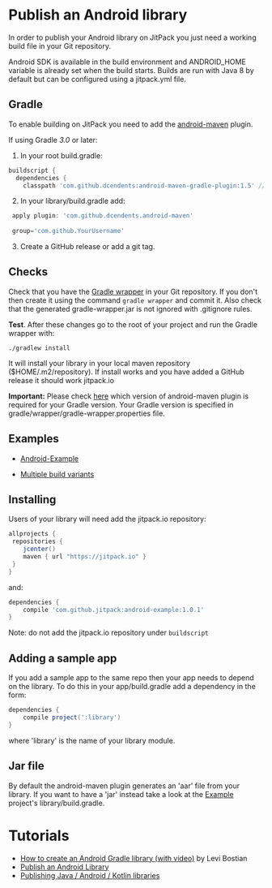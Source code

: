 # Publish an Android library 

In order to publish your Android library on JitPack you just need a working build file in your Git repository.

Android SDK is available in the build environment and ANDROID_HOME variable is already set when the build starts.
Builds are run with Java 8 by default but can be configured using a jitpack.yml file.

## Gradle

To enable building on JitPack you need to add the [android-maven](https://github.com/dcendents/android-maven-gradle-plugin) plugin. 

If using Gradle *3.0* or later:

1) In your root build.gradle: 
```gradle
buildscript { 
  dependencies {
    classpath 'com.github.dcendents:android-maven-gradle-plugin:1.5' // Add this line
``` 

2) In your library/build.gradle add:  

```gradle
 apply plugin: 'com.github.dcendents.android-maven'  
 
 group='com.github.YourUsername'
```

3) Create a GitHub release or add a git tag.

## Checks

Check that you have the [Gradle wrapper](https://docs.gradle.org/current/userguide/gradle_wrapper.html) in your Git repository. If you don't then create it using the command `gradle wrapper` and commit it. Also check that the generated gradle-wrapper.jar is not ignored with .gitignore rules.

**Test**. After these changes go to the root of your project and run the Gradle wrapper with:

    ./gradlew install
    
It will install your library in your local maven repository ($HOME/.m2/repository). 
If install works and you have added a GitHub release it should work jitpack.io

**Important:** Please check [here](https://github.com/dcendents/android-maven-gradle-plugin#note-on-releases) which version of android-maven plugin is required for your Gradle version. Your Gradle version is specified in gradle/wrapper/gradle-wrapper.properties file.    

## Examples

- [Android-Example](https://github.com/jitpack/android-example) 

- [Multiple build variants](https://github.com/jitpack-io/android-jitpack-library-example)

## Installing

Users of your library will need add the jitpack.io repository:

```gradle
allprojects {
 repositories {
    jcenter()
    maven { url "https://jitpack.io" }
 }
}
```

and:

```gradle
dependencies {
    compile 'com.github.jitpack:android-example:1.0.1'
}
```

Note: do not add the jitpack.io repository under `buildscript` 

## Adding a sample app 

If you add a sample app to the same repo then your app needs to depend on the library. To do this in your app/build.gradle add a dependency in the form:

```gradle
dependencies {
    compile project(':library')
}
```

where 'library' is the name of your library module.

## Jar file

By default the android-maven plugin generates an 'aar' file from your library. If you want to have a 'jar' instead take a look at the [Example](https://github.com/jitpack/android-example) project's library/build.gradle.

# Tutorials

 - [How to create an Android Gradle library (with video)](https://medium.com/@levibostian/how-to-create-an-android-gradle-library-cf2792b39be#.nkeke59zp) by Levi Bostian
 - [Publish an Android Library](https://medium.com/@ome450901/publish-an-android-library-by-jitpack-a0342684cbd0#.44sbcommx)
 - [Publishing Java / Android / Kotlin libraries](https://medium.com/@erluxman/publishing-java-android-kotlin-libraries-on-jitpack-b33d0d26dc8a)
 
